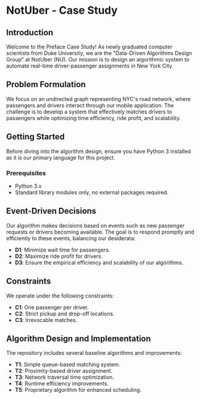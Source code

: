 # NotUber - Case Study

## Introduction
Welcome to the Preface Case Study! As newly graduated computer scientists from Duke University, we are the "Data-Driven Algorithms Design Group" at NotUber (NU). Our mission is to design an algorithmic system to automate real-time driver-passenger assignments in New York City.

## Problem Formulation
We focus on an undirected graph representing NYC's road network, where passengers and drivers interact through our mobile application. The challenge is to develop a system that effectively matches drivers to passengers while optimizing time efficiency, ride profit, and scalability.

## Getting Started
Before diving into the algorithm design, ensure you have Python 3 installed as it is our primary language for this project.

### Prerequisites
- Python 3.x
- Standard library modules only, no external packages required.

## Event-Driven Decisions
Our algorithm makes decisions based on events such as new passenger requests or drivers becoming available. The goal is to respond promptly and efficiently to these events, balancing our desiderata:

- **D1**: Minimize wait time for passengers.
- **D2**: Maximize ride profit for drivers.
- **D3**: Ensure the empirical efficiency and scalability of our algorithms.

## Constraints
We operate under the following constraints:

- **C1**: One passenger per driver.
- **C2**: Strict pickup and drop-off locations.
- **C3**: Irrevocable matches.

## Algorithm Design and Implementation
The repository includes several baseline algorithms and improvements:

- **T1**: Simple queue-based matching system.
- **T2**: Proximity-based driver assignment.
- **T3**: Network traversal time optimization.
- **T4**: Runtime efficiency improvements.
- **T5**: Proprietary algorithm for enhanced scheduling.
